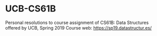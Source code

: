 # UCB-CS61B
Personal resolutions to course assignment of CS61B: Data Structures offered by UCB, Spring 2019
Course web: https://sp19.datastructur.es/
